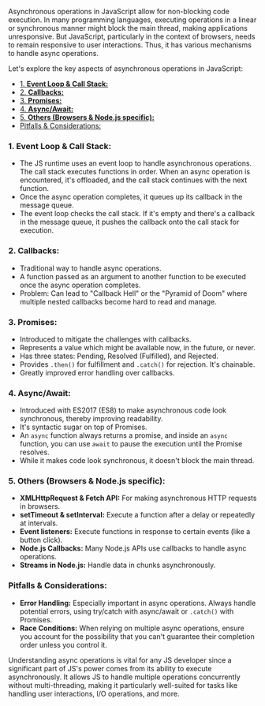 Asynchronous operations in JavaScript allow for non-blocking code execution. In many programming languages, executing operations in a linear or synchronous manner might block the main thread, making applications unresponsive. But JavaScript, particularly in the context of browsers, needs to remain responsive to user interactions. Thus, it has various mechanisms to handle async operations.

Let's explore the key aspects of asynchronous operations in JavaScript:
- [1. **Event Loop \& Call Stack:**](#1-event-loop--call-stack)
- [2. **Callbacks:**](#2-callbacks)
- [3. **Promises:**](#3-promises)
- [4. **Async/Await:**](#4-asyncawait)
- [5. **Others (Browsers \& Node.js specific):**](#5-others-browsers--nodejs-specific)
- [Pitfalls \& Considerations:](#pitfalls--considerations)


### 1. **Event Loop & Call Stack:**
   - The JS runtime uses an event loop to handle asynchronous operations. The call stack executes functions in order. When an async operation is encountered, it's offloaded, and the call stack continues with the next function.
   - Once the async operation completes, it queues up its callback in the message queue.
   - The event loop checks the call stack. If it's empty and there's a callback in the message queue, it pushes the callback onto the call stack for execution.

### 2. **Callbacks:**
   - Traditional way to handle async operations.
   - A function passed as an argument to another function to be executed once the async operation completes.
   - Problem: Can lead to "Callback Hell" or the "Pyramid of Doom" where multiple nested callbacks become hard to read and manage.

### 3. **Promises:**
   - Introduced to mitigate the challenges with callbacks.
   - Represents a value which might be available now, in the future, or never.
   - Has three states: Pending, Resolved (Fulfilled), and Rejected.
   - Provides `.then()` for fulfillment and `.catch()` for rejection. It's chainable.
   - Greatly improved error handling over callbacks.

### 4. **Async/Await:**
   - Introduced with ES2017 (ES8) to make asynchronous code look synchronous, thereby improving readability.
   - It's syntactic sugar on top of Promises.
   - An `async` function always returns a promise, and inside an `async` function, you can use `await` to pause the execution until the Promise resolves.
   - While it makes code look synchronous, it doesn't block the main thread.

### 5. **Others (Browsers & Node.js specific):**
   - **XMLHttpRequest & Fetch API:** For making asynchronous HTTP requests in browsers.
   - **setTimeout & setInterval:** Execute a function after a delay or repeatedly at intervals.
   - **Event listeners:** Execute functions in response to certain events (like a button click).
   - **Node.js Callbacks:** Many Node.js APIs use callbacks to handle async operations.
   - **Streams in Node.js:** Handle data in chunks asynchronously.

### Pitfalls & Considerations:
   - **Error Handling:** Especially important in async operations. Always handle potential errors, using try/catch with async/await or `.catch()` with Promises.
   - **Race Conditions:** When relying on multiple async operations, ensure you account for the possibility that you can't guarantee their completion order unless you control it.

Understanding async operations is vital for any JS developer since a significant part of JS's power comes from its ability to execute asynchronously. It allows JS to handle multiple operations concurrently without multi-threading, making it particularly well-suited for tasks like handling user interactions, I/O operations, and more.